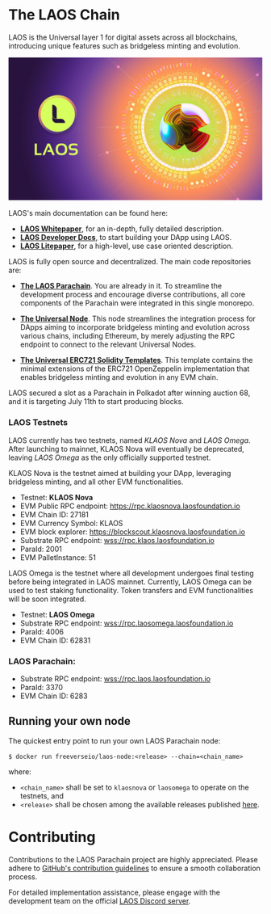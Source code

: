# The LAOS Chain

LAOS is the Universal layer 1 for digital assets across all blockchains, introducing unique features such as bridgeless minting and evolution. 

![LAOS Logo](docs/LAOS_logo.png)

LAOS's main documentation can be found here:
- **[LAOS Whitepaper](https://github.com/freeverseio/laos-whitepaper/blob/main/laos.pdf)**, for an in-depth, fully detailed description.
- **[LAOS Developer Docs](https://docs.laosnetwork.io/)**, to start building your DApp using LAOS.
- **[LAOS Litepaper](https://laosnetwork.io/downloads/LAOS_litepaper.pdf)**, for a high-level, use case oriented description.

LAOS is fully open source and decentralized. The main code repositories are:

* **[The LAOS Parachain](#the-laos-parachain-monorepo)**. You are already in it. To streamline the development process and encourage diverse contributions, all core components of the Parachain were integrated in this single monorepo.

* **[The Universal Node](https://github.com/freeverseio/laos-universal-node)**. This node streamlines the integration process for DApps aiming to incorporate bridgeless minting and evolution across various chains, including Ethereum, by merely adjusting the RPC endpoint to connect to the relevant Universal Nodes.

* **[The Universal ERC721 Solidity Templates](https://github.com/freeverseio/laos-erc721)**. This template contains the minimal extensions of the ERC721 OpenZeppelin implementation that enables bridgeless minting and evolution in any EVM chain.

LAOS secured a slot as a Parachain in Polkadot after winning auction 68,
and it is targeting July 11th to start producing blocks.

### LAOS Testnets

LAOS currently has two testnets, named *KLAOS Nova* and *LAOS Omega*. 
After launching to mainnet, KLAOS Nova will eventually be deprecated,
leaving *LAOS Omega* as the only officially supported testnet.

KLAOS Nova is the testnet aimed at building your DApp, leveraging bridgeless minting, and all other EVM functionalities.

* Testnet: **KLAOS Nova**
* EVM Public RPC endpoint: https://rpc.klaosnova.laosfoundation.io
* EVM Chain ID: 27181
* EVM Currency Symbol: KLAOS 
* EVM block explorer: https://blockscout.klaosnova.laosfoundation.io
* Substrate RPC endpoint: [wss://rpc.klaos.laosfoundation.io](https://polkadot.js.org/apps/?rpc=wss%3A%2F%2Frpc.klaosnova.laosfoundation.io#/rpc)   
* ParaId: 2001
* EVM PalletInstance: 51

LAOS Omega is the testnet where all development undergoes final testing before being integrated in LAOS mainnet. Currently, LAOS Omega can be used to test staking functionality. Token transfers and EVM functionalities will be soon integrated.

* Testnet: **LAOS Omega**
* Substrate RPC endpoint: [wss://rpc.laosomega.laosfoundation.io](https://polkadot.js.org/apps/?rpc=wss%3A%2F%2Frpc.laosomega.laosfoundation.io#/rpc)   
* ParaId: 4006
* EVM Chain ID: 62831


### LAOS Parachain: 
* Substrate RPC endpoint: [wss://rpc.laos.laosfoundation.io](https://polkadot.js.org/apps/?rpc=wss%3A%2F%2Frpc.laos.laosfoundation.io#/rpc)   
* ParaId: 3370
* EVM Chain ID: 6283

## Running your own node

The quickest entry point to run your own LAOS Parachain node:
```
$ docker run freeverseio/laos-node:<release> --chain=<chain_name>
```
where:
* `<chain_name>` shall be set to `klaosnova` or `laosomega` to operate on the testnets, and
* `<release>` shall be chosen among the available releases published [here](https://github.com/freeverseio/laos/releases).

# Contributing

Contributions to the LAOS Parachain project are highly appreciated. Please adhere to [GitHub's contribution guidelines](https://docs.github.com/en/get-started/quickstart/contributing-to-projects) to ensure a smooth collaboration process.

For detailed implementation assistance, please engage with the development team on the official [LAOS Discord server](https://discord.gg/5YX9DHda).
